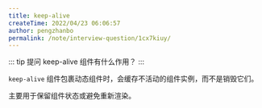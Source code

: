 ```yaml
---
title: keep-alive
createTime: 2022/04/23 06:06:57
author: pengzhanbo
permalink: /note/interview-question/1cx7kiuy/
---
```


::: tip 提问
keep-alive 组件有什么作用？
:::

`keep-alive` 组件包裹动态组件时，会缓存不活动的组件实例，而不是销毁它们。

主要用于保留组件状态或避免重新渲染。
